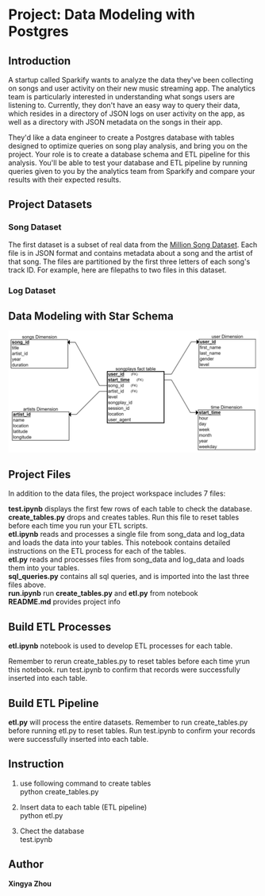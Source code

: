 # Project: Data Modeling with Postgres

## Introduction

A startup called Sparkify wants to analyze the data they've been collecting on songs and user activity on their new music streaming app. The analytics team is particularly interested in understanding what songs users are listening to. Currently, they don't have an easy way to query their data, which resides in a directory of JSON logs on user activity on the app, as well as a directory with JSON metadata on the songs in their app.

They'd like a data engineer to create a Postgres database with tables designed to optimize queries on song play analysis, and bring you on the project. Your role is to create a database schema and ETL pipeline for this analysis. You'll be able to test your database and ETL pipeline by running queries given to you by the analytics team from Sparkify and compare your results with their expected results.

## Project Datasets

### Song Dataset

The first dataset is a subset of real data from the [Million Song Dataset](http://millionsongdataset.com/).
Each file is in JSON format and contains metadata about a song and the artist of that song. The files are partitioned by the first three letters of each song's track ID. For example, here are filepaths to two files in this dataset.

### Log Dataset

## Data Modeling with Star Schema

![Star Schema for Song Play Analysis!](./song_play_analysis_with_star_schema.png "Star Schema for Song Play Analysis")


## Project Files

In addition to the data files, the project workspace includes 7 files:

**test.ipynb**  displays the first few rows of each table to check the database. <br>
**create_tables.py**  drops and creates tables. Run this file to reset  tables before each time you run your ETL scripts. <br>
**etl.ipynb**  reads and processes a single file from song_data and log_data and loads the data into your tables. This notebook contains detailed instructions on the ETL process for each of the tables.<br>
**etl.py**  reads and processes files from song_data and log_data and loads them into your tables. <br>
**sql_queries.py**  contains all sql queries, and is imported into the last three files above.<br>
**run.ipynb**  run **create_tables.py** and **etl.py** from notebook<br>
**README.md** provides project info

## Build ETL Processes

**etl.ipynb** notebook is used to develop ETL processes for each table. 

Remember to rerun create_tables.py to reset tables before each time yrun this notebook.
run test.ipynb to confirm that records were successfully inserted into each table. 

## Build ETL Pipeline

**etl.py** will process the entire datasets.
Remember to run create_tables.py before running etl.py to reset tables. 
Run test.ipynb to confirm your records were successfully inserted into each table.

## Instruction

1. use following command to create tables <br>
    python create_tables.py <br> 
    
2. Insert data to each table (ETL pipeline) <br>
    python etl.py <br> 
    
3. Chect the database <br>
    test.ipynb <br> 
    
## Author

**Xingya Zhou**
    




